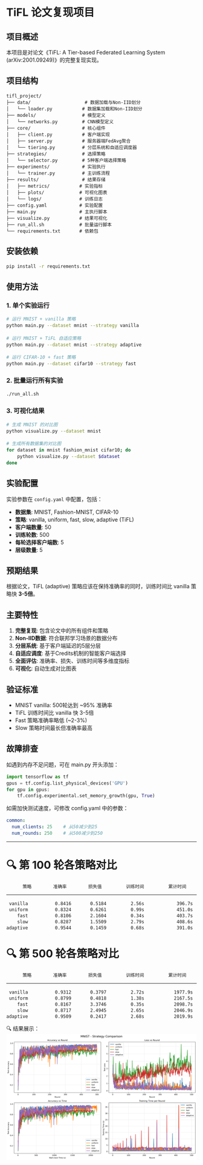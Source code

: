 # TiFL 论文复现项目

## 项目概述

本项目是对论文《TiFL: A Tier-based Federated Learning System (arXiv:2001.09249)》的完整复现实现。

## 项目结构

```
tifl_project/
├── data/                    # 数据加载与Non-IID划分
│   └── loader.py           # 数据集加载和Non-IID划分
├── models/                 # 模型定义
│   └── networks.py         # CNN模型定义
├── core/                   # 核心组件
│   ├── client.py           # 客户端实现
│   ├── server.py           # 服务器端FedAvg聚合
│   └── tiering.py          # 分层系统和自适应调度器
├── strategies/             # 选择策略
│   └── selector.py         # 5种客户端选择策略
├── experiments/            # 实验执行
│   └── trainer.py          # 主训练流程
├── results/                # 结果存储
│   ├── metrics/           # 实验指标
│   ├── plots/             # 可视化图表
│   └── logs/              # 训练日志
├── config.yaml            # 实验配置
├── main.py                # 主执行脚本
├── visualize.py           # 结果可视化
├── run_all.sh             # 批量运行脚本
└── requirements.txt       # 依赖包
```

## 安装依赖

```bash
pip install -r requirements.txt
```

## 使用方法

### 1. 单个实验运行

```bash
# 运行 MNIST + vanilla 策略
python main.py --dataset mnist --strategy vanilla

# 运行 MNIST + TiFL 自适应策略
python main.py --dataset mnist --strategy adaptive

# 运行 CIFAR-10 + fast 策略
python main.py --dataset cifar10 --strategy fast
```

### 2. 批量运行所有实验

```bash
./run_all.sh
```

### 3. 可视化结果

```bash
# 生成 MNIST 的对比图
python visualize.py --dataset mnist

# 生成所有数据集的对比图
for dataset in mnist fashion_mnist cifar10; do
    python visualize.py --dataset $dataset
done
```

## 实验配置

实验参数在 `config.yaml` 中配置，包括：

- **数据集**: MNIST, Fashion-MNIST, CIFAR-10
- **策略**: vanilla, uniform, fast, slow, adaptive (TiFL)
- **客户端数量**: 50
- **训练轮数**: 500
- **每轮选择客户端数**: 5
- **层级数量**: 5

## 预期结果

根据论文，TiFL (adaptive) 策略应该在保持准确率的同时，训练时间比 vanilla 策略快 **3-5倍**。

## 主要特性

1. **完整复现**: 包含论文中的所有组件和策略
2. **Non-IID数据**: 符合联邦学习场景的数据分布
3. **分层系统**: 基于客户端延迟的5层分层
4. **自适应调度**: 基于Credits机制的智能客户端选择
5. **全面评估**: 准确率、损失、训练时间等多维度指标
6. **可视化**: 自动生成对比图表

## 验证标准

- MNIST vanilla: 500轮达到 ~95% 准确率
- TiFL 训练时间比 vanilla 快 3-5倍
- Fast 策略准确率略低 (~2-3%)
- Slow 策略时间最长但准确率最高

## 故障排查

如遇到内存不足问题，可在 main.py 开头添加：
```python
import tensorflow as tf
gpus = tf.config.list_physical_devices('GPU')
for gpu in gpus:
    tf.config.experimental.set_memory_growth(gpu, True)
```

如需加快测试速度，可修改 config.yaml 中的参数：
```yaml
common:
  num_clients: 25    # 从50减少到25
  num_rounds: 250    # 从500减少到250
```
--------------------------------------------------------------------------------

🔍 第 100 轮各策略对比
================================================================================
          策略        准确率        损失值         训练时间         累计时间
--------------------------------------------------------------------------------
     vanilla          0.8416       0.5184         2.56s            396.7s
     uniform          0.8324       0.6261         0.99s            451.0s
        fast          0.8106       2.1604         0.34s            403.7s
        slow          0.8287       1.5509         2.79s            408.6s
    adaptive          0.9544       0.1459         0.68s            391.0s


🔍 第 500 轮各策略对比
================================================================================
          策略        准确率        损失值         训练时间         累计时间
--------------------------------------------------------------------------------
     vanilla          0.9312       0.3797         2.72s           1977.9s
     uniform          0.8799       0.4818         1.38s           2167.5s
        fast          0.8167       3.3746         0.35s           2098.7s
        slow          0.8717       2.4945         2.65s           2046.9s
    adaptive          0.9509       0.2417         2.68s           2019.9s


🔍 结果展示：
![img.png](img.png)